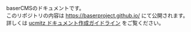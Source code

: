 baserCMSのドキュメントです。  
このリポジトリの内容は https://baserproject.github.io/ にて公開されます。  
詳しくは [ucmitz ドキュメント作成ガイドライン](https://baserproject.github.io/5/ucmitz/gudeline) をご覧ください。
